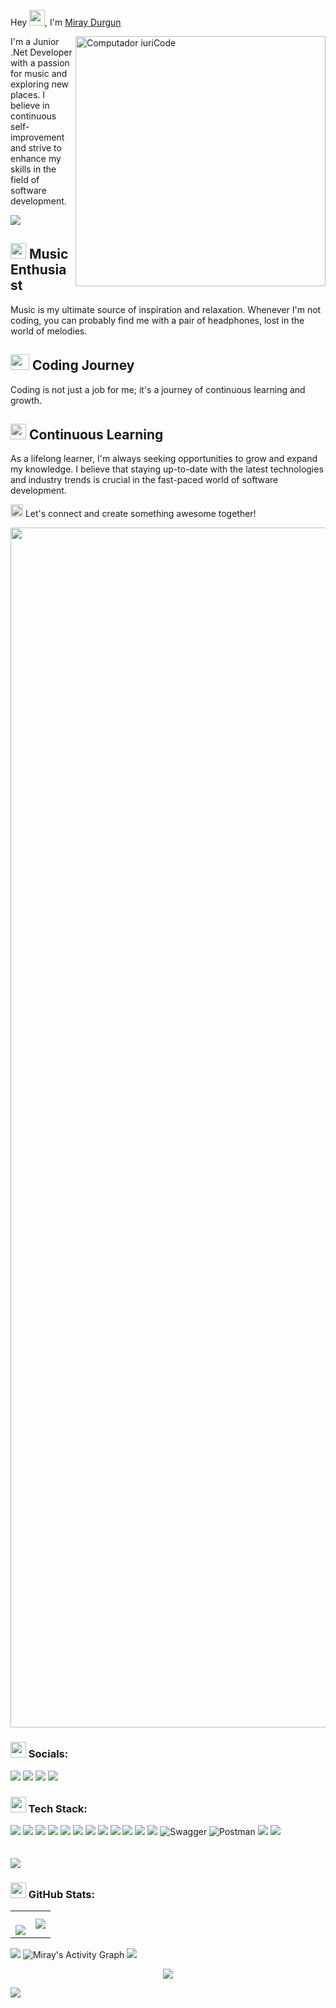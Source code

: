 <p style="size:3rem;"> Hey <img src="https://media.giphy.com/media/hvRJCLFzcasrR4ia7z/giphy.gif" width="25px"/>, I'm <a href="https://linkedin.com/in/MirayDurgun">Miray Durgun </a></p>
<img src="https://raw.githubusercontent.com/MicaelliMedeiros/micaellimedeiros/master/image/computer-illustration.png" min-width="400px" max-width="400px" width="400px" align="right" alt="Computador iuriCode">
<div>
  I'm a Junior .Net Developer with a passion for music and exploring new places. I believe in continuous self-improvement and strive to enhance my skills in the field of software development. <br/>
  
  [![](https://visitcount.itsvg.in/api?id=miraaydurgun&label=Profile%20Views&color=1&icon=5&pretty=true)](https://visitcount.itsvg.in)

## <img src="https://github.com/MirayDurgun/MirayDurgun/assets/117771962/ede9c619-e076-4c35-abca-d36c0098c4e0" width="25" height="25">     Music Enthusiast

Music is my ultimate source of inspiration and relaxation. Whenever I'm not coding, you can probably find me with a pair of headphones, lost in the world of melodies.
  
  ## <img src="https://user-images.githubusercontent.com/74038190/206662607-d9e7591e-bbf9-42f9-9386-29efc927bc16.gif" width="30" height="25">  Coding Journey  

Coding is not just a job for me; it's a journey of continuous learning and growth.

## <img src="https://github.com/MirayDurgun/MirayDurgun/assets/117771962/87a45596-7525-4e14-a2f0-2b7c0f8b4471" width="25" height="25">    Continuous Learning

As a lifelong learner, I'm always seeking opportunities to grow and expand my knowledge. I believe that staying up-to-date with the latest technologies and industry trends is crucial in the fast-paced world of software development.

<img src="https://github.com/MirayDurgun/MirayDurgun/assets/117771962/6c484857-6868-4b3d-868a-1cd33107ebf6" width="20" height="20">   Let's connect and create something awesome together!
</div>
<img src="https://www.animatedimages.org/data/media/562/animated-line-image-0184.gif" width="1920" />

<h3 align="left"><img src="https://github.com/MirayDurgun/MirayDurgun/assets/117771962/89d5b102-c31d-4587-b7c2-3fc2c62b36ca" width="25" height="25"> Socials:</h3> 
<p align="left">
  <a href="mailto:miraydurgun67@gmail.com" alt="Miray">
  <img src="https://img.shields.io/badge/-Gmail-FF0000?style=flat-square&labelColor=FF0000&logo=gmail&logoColor=white&link=LINK-DO-SEU-EMAIL" /></a>

  <a href="https://www.linkedin.com/in/miraydurgun/" alt="miraydurgun">
  <img src="https://img.shields.io/badge/-Linkedin-0e76a8?style=flat-square&logo=Linkedin&logoColor=white&link=LINK-DO-SEU-LINKEDIN" /></a>

  <a href="https://www.instagram.com/miraaydurgun/" alt="miraaydurgun">
  <img src="https://img.shields.io/badge/-Instagram-purple?style=flat-square&labelColor=purple&logo=instagram&logoColor=white&link=LINK-DO-SEU-INSTAGRAM"/></a>
<a href="https://discordapp.com/users/776749637826117640" alt="#4063">
  <img src="https://img.shields.io/badge/-Discord-black?style=flat-square&labelColor=black&logo=discord&logoColor=white&link=LINK-DO-SEU-DISCORD"/>
  </a>
</p>  

<h3> <img src="https://github.com/MirayDurgun/MirayDurgun/assets/117771962/eee61d21-1298-4d42-adce-96fe2f88217b" width="25" height="25">  Tech Stack: </h3>
<div align="left">
<img src="https://img.shields.io/badge/c-%23ffaad4.svg?style=for-the-badge&logo=c&logoColor=white"/> 
<img src="https://img.shields.io/badge/c%23-%23239120.svg?style=for-the-badge&logo=c-sharp&logoColor=white"/>
<img src="https://img.shields.io/badge/css3-%231572B6.svg?style=for-the-badge&logo=css3&logoColor=white"/>
<img src="https://img.shields.io/badge/html5-%23E34F26.svg?style=for-the-badge&logo=html5&logoColor=white"/> 
<img src="https://img.shields.io/badge/javascript-%23323330.svg?style=for-the-badge&logo=javascript&logoColor=%23F7DF1E"/>
<img src="https://img.shields.io/badge/.NET-5C2D91?style=for-the-badge&logo=.net&logoColor=white"/>
<img src="https://img.shields.io/badge/bootstrap-%23ff007f.svg?style=for-the-badge&logo=bootstrap&logoColor=white"/>
<img src="https://img.shields.io/badge/JWT-black?style=for-the-badge&logo=JSON%20web%20tokens"/>
<img src="https://img.shields.io/badge/jQuery-aa56ff?style=for-the-badge&logo=jquery&logoColor=white"/>
<img src="https://img.shields.io/badge/Microsoft%20SQL%20Sever-e20000?style=for-the-badge&logo=microsoft%20sql%20server&logoColor=white"/>
<img src="https://img.shields.io/badge/sqlite-%237fb6e8.svg?style=for-the-badge&logo=sqlite&logoColor=white"/> 
<img src="https://img.shields.io/badge/Git-e87f7f?style=for-the-badge&logo=git&logoColor=white"/>
<img src="https://img.shields.io/badge/-Swagger-%237fe880?style=for-the-badge&amp;logo=swagger&amp;logoColor=white" alt="Swagger">
<img src="https://img.shields.io/badge/Postman-FF6C37?style=for-the-badge&amp;logo=postman&amp;logoColor=white" alt="Postman"> 
<img src="https://img.shields.io/badge/GIT-E44C30?style=for-the-badge&logo=git&logoColor=white"> 
<img src="https://img.shields.io/badge/GitHub-100000?style=for-the-badge&logo=github&logoColor=white"> 
</div>
 <br/>
<br/>
<img src="https://user-images.githubusercontent.com/73097560/115834477-dbab4500-a447-11eb-908a-139a6edaec5c.gif"> 



<h3> <img src="https://github.com/MirayDurgun/MirayDurgun/assets/117771962/cdd97b63-48d2-4c8e-85d0-6406a56704bb" width="25" height="25">   GitHub Stats:</h3>


<table border="0" align="center">
   <tr border="0">     
     <td width="50%" align="center">
<img src="https://github-readme-stats.vercel.app/api?username=MirayDurgun&amp;theme=react&amp;hide_border=false&amp;include_all_commits=false&amp;count_private=false" alt="">
<br>
</br>
<img src="https://github-readme-streak-stats.herokuapp.com/?user=MirayDurgun&theme=react&hide_border=true">
 <br/>
  </td>  
  <td width="50%" align="center">
<img  align="center" src="https://github-readme-stats.anuraghazra1.vercel.app/api/top-langs/?username=MirayDurgun&theme=react&hide_border=true&no-bg=true&no-frame=true&langs_count=10"/>
  </td>
    </tr>
  </table>
  
  
<img src="https://user-images.githubusercontent.com/73097560/115834477-dbab4500-a447-11eb-908a-139a6edaec5c.gif"> 
  <img alt="Miray's Activity Graph" src="https://github-readme-activity-graph.vercel.app/graph/?username=MirayDurgun&theme=react&hide_border=true" />
<img src="https://user-images.githubusercontent.com/73097560/115834477-dbab4500-a447-11eb-908a-139a6edaec5c.gif"> 

<p align="center">
<a href="https://github.com/Anmol-Baranwal">
    <img src="https://readme-typing-svg.demolab.com?font=Fira+Code&center=true&weight=450&size=24&pause=800&color=70A4FC&width=440&height=45&lines=Full-stack+Web+Developer;Experienced+UI+Designer;Enjoy+learning+Algorithms;Building+Something+Creative" /></a>
</p>
 <img src="https://user-images.githubusercontent.com/74038190/212284100-561aa473-3905-4a80-b561-0d28506553ee.gif">

